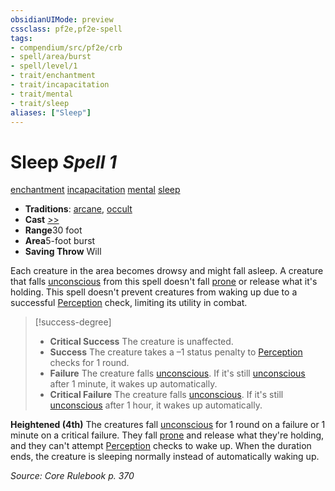 ```yaml
---
obsidianUIMode: preview
cssclass: pf2e,pf2e-spell
tags:
- compendium/src/pf2e/crb
- spell/area/burst
- spell/level/1
- trait/enchantment
- trait/incapacitation
- trait/mental
- trait/sleep
aliases: ["Sleep"]
---
```

# Sleep *Spell 1*   
[enchantment](../../rules/traits/enchantment.md)  [incapacitation](../../rules/traits/incapacitation.md)  [mental](../../rules/traits/mental.md)  [sleep](../../rules/traits/sleep.md)  

- **Traditions**: [arcane](../../rules/traits/arcane.md), [occult](../../rules/traits/occult.md)
- **Cast** [>>](../../rules/core-rulebook/chapter-9-playing-the-game.md#Actions "Two-Action") 
- **Range**30 foot
- **Area**5-foot burst
- **Saving Throw** Will

Each creature in the area becomes drowsy and might fall asleep. A creature that falls [unconscious](../../rules/conditions.md#Unconscious) from this spell doesn't fall [prone](../../rules/conditions.md#Prone) or release what it's holding. This spell doesn't prevent creatures from waking up due to a successful [Perception](../skills.md#Perception) check, limiting its utility in combat.

> [!success-degree] 
> - **Critical Success** The creature is unaffected.
> - **Success** The creature takes a –1 status penalty to [Perception](../skills.md#Perception) checks for 1 round.
> - **Failure** The creature falls [unconscious](../../rules/conditions.md#Unconscious). If it's still [unconscious](../../rules/conditions.md#Unconscious) after 1 minute, it wakes up automatically.
> - **Critical Failure** The creature falls [unconscious](../../rules/conditions.md#Unconscious). If it's still [unconscious](../../rules/conditions.md#Unconscious) after 1 hour, it wakes up automatically.

**Heightened (4th)** The creatures fall [unconscious](../../rules/conditions.md#Unconscious) for 1 round on a failure or 1 minute on a critical failure. They fall [prone](../../rules/conditions.md#Prone) and release what they're holding, and they can't attempt [Perception](../skills.md#Perception) checks to wake up. When the duration ends, the creature is sleeping normally instead of automatically waking up.

*Source: Core Rulebook p. 370*